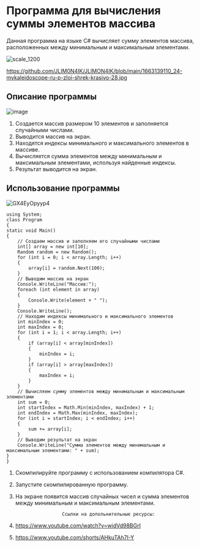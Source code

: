 # Программа для вычисления суммы элементов массива
Данная программа на языке C# вычисляет сумму элементов массива, расположенных между минимальным и максимальным элементами.

![scale_1200](https://github.com/JLIM0N4IK/JLIMON4IK/assets/129604382/df60589c-1bf2-4610-adeb-b849a3551ff7)



https://github.com/JLIM0N4IK/JLIMON4IK/blob/main/1663139110_24-mykaleidoscope-ru-p-zloi-shrek-krasivo-28.jpg
## Описание программы
![image](https://github.com/JLIM0N4IK/JLIMON4IK/assets/129604382/dd374bd6-7b3a-4621-824b-65c4c77852c3)

1. Создается массив размером 10 элементов и заполняется случайными числами.
2. Выводится массив на экран.
3. Находятся индексы минимального и максимального элементов в массиве.
4. Вычисляется сумма элементов между минимальным и максимальным элементами, используя найденные индексы.
5. Результат выводится на экран.

## Использование программы


![GX4EyOpyyp4](https://github.com/JLIM0N4IK/JLIMON4IK/assets/129604382/245011e7-ec58-4e5e-8bb9-69d6d143813a)





    using System;
    class Program
    {
    static void Main()
    {
        // Создаем массив и заполняем его случайными числами
        int[] array = new int[10];
        Random random = new Random();
        for (int i = 0; i < array.Length; i++)
        {
            array[i] = random.Next(100);
        }
        // Выводим массив на экран
        Console.WriteLine("Массив:");
        foreach (int element in array)
        {
            Console.Write(element + " ");
        }
        Console.WriteLine();
        // Находим индексы минимального и максимального элементов
        int minIndex = 0;
        int maxIndex = 0;
        for (int i = 1; i < array.Length; i++)
        {
            if (array[i] < array[minIndex])
            {
                minIndex = i;
            }
            if (array[i] > array[maxIndex])
            {
                maxIndex = i;
            }
        }
        // Вычисляем сумму элементов между минимальным и максимальным элементами
        int sum = 0;
        int startIndex = Math.Min(minIndex, maxIndex) + 1;
        int endIndex = Math.Max(minIndex, maxIndex);
        for (int i = startIndex; i < endIndex; i++)
        {
            sum += array[i];
        }
        // Выводим результат на экран
        Console.WriteLine("Сумма элементов между минимальным и максимальным элементами: " + sum);
    }
    }

1. Скомпилируйте программу с использованием компилятора C#.
2. Запустите скомпилированную программу.
3. На экране появится массив случайных чисел и сумма элементов между минимальным и максимальным элементами.


                        Ссылки на допольнительные ресурсы:
1. https://www.youtube.com/watch?v=widVd98BGrI
   
2. https://www.youtube.com/shorts/AHkuTAh7I-Y
